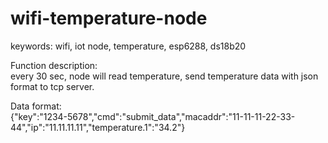 # wifi-temperature-node
keywords: wifi, iot node, temperature, esp6288, ds18b20

Function description:<br>
every 30 sec, node will read temperature, send temperature data with json format to tcp server.<br>

Data format:<br>
{"key":"1234-5678","cmd":"submit_data","macaddr":"11-11-11-22-33-44","ip":"11.11.11.11","temperature.1":"34.2"}




